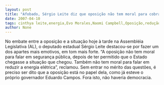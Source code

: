 ```yaml
---
layout: post
title: "Afobado, Sérgio Leite diz que oposição não tem moral para cobrar mais segurança e redução de conta de energia"
date: 2007-04-10
tags: cinthya leite,energia,Evo Morales,Naomi Campbell,Oposição,redução,Segurança,sergio
author: None
---
```

No embate entre a oposição e a situação hoje à tarde na Assembléia Legislativa (AL), o deputado estadual Sérgio Leite destacou-se por fazer um dos apartes mais emotivos, em tom mais forte.
“A oposição não tem moral para falar em segurança pública, depois de ter permitido que o Estado chegasse a situação que chegou. Também não tem moral para falar em reduzir a energia elétrica”, reclamou.
Sem entrar no mérito das questões, é preciso ser dito que a oposição está no papel dela, como já esteve o próprio governador Eduardo Campos. Fora isto, não haveria democracia. 